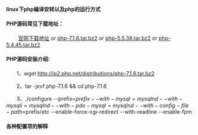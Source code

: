 #### linux下php编译安转以及php的运行方式

#### PHP源码常见下载地址：

&emsp;&emsp; [官网下载地址](http://php.net/downloads.php) or [php-7.1.6.tar.bz2](http://jp2.php.net/distributions/php-7.1.6.tar.bz2) or [php-5.5.38.tar.bz2](http://jp2.php.net/distributions/php-5.5.38.tar.bz2) or [php-5.4.45.tar.bz2](http://jp2.php.net/distributions/php-5.4.45.tar.bz2)

#### PHP源码安装介绍:

&emsp;&emsp;1、wget http://jp2.php.net/distributions/php-7.1.6.tar.bz2

&emsp;&emsp;2、tar -jxvf php-7.1.6 && cd php-7.1.6

&emsp;&emsp;3、./configure --prefix=$prefix --with-mysql=mysqlnd --with-mysqli=mysqlnd --with-pdo-mysql=mysqlnd --with-config-file-path=$prefix/etc --enable-force-cgi-redirect --with-readline --enable-fpm


#### 各种配置项的解释

